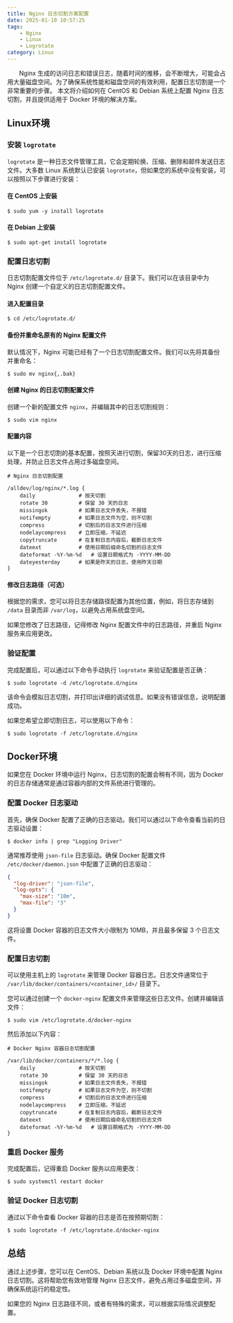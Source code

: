 ```yaml
---
title: Nginx 日志切割方案配置
date: 2025-01-10 10:57:25
tags:
    - Nginx
    - Linux
    - Logrotate
category: Linux
---
```


&nbsp;&nbsp;&nbsp;&nbsp;&nbsp;&nbsp; Nginx 生成的访问日志和错误日志，随着时间的推移，会不断增大，可能会占用大量磁盘空间。为了确保系统性能和磁盘空间的有效利用，配置日志切割是一个非常重要的步骤。 本文将介绍如何在 CentOS 和 Debian 系统上配置 Nginx 日志切割，并且提供适用于 Docker 环境的解决方案。

<!-- more -->

## Linux环境

### 安装 `logrotate`

`logrotate` 是一种日志文件管理工具，它会定期轮换、压缩、删除和邮件发送日志文件。大多数 Linux 系统默认已安装 `logrotate`，但如果您的系统中没有安装，可以按照以下步骤进行安装：

#### 在 CentOS 上安装
```shell
$ sudo yum -y install logrotate
```

#### 在 Debian 上安装
```shell
$ sudo apt-get install logrotate
```

### 配置日志切割

日志切割配置文件位于 `/etc/logrotate.d/` 目录下。我们可以在该目录中为 Nginx 创建一个自定义的日志切割配置文件。

#### 进入配置目录
```shell
$ cd /etc/logrotate.d/
```

#### 备份并重命名原有的 Nginx 配置文件
默认情况下，Nginx 可能已经有了一个日志切割配置文件。我们可以先将其备份并重命名：
```shell
$ sudo mv nginx{,.bak}
```

#### 创建 Nginx 的日志切割配置文件
创建一个新的配置文件 `nginx`，并编辑其中的日志切割规则：
```shell
$ sudo vim nginx
```

#### 配置内容
以下是一个日志切割的基本配置，按照天进行切割，保留30天的日志，进行压缩处理，并防止日志文件占用过多磁盘空间。

```shell
# Nginx 日志切割配置

/alldev/log/nginx/*.log {
    daily              # 按天切割
    rotate 30          # 保留 30 天的日志
    missingok          # 如果日志文件丢失，不报错
    notifempty         # 如果日志文件为空，则不切割
    compress           # 切割后的日志文件进行压缩
    nodelaycompress    # 立即压缩，不延迟
    copytruncate       # 在复制日志内容后，截断日志文件
    dateext            # 使用日期后缀命名切割的日志文件
    dateformat -%Y-%m-%d   # 设置日期格式为 -YYYY-MM-DD
    dateyesterday      # 如果是昨天的日志，使用昨天日期
}
```

#### 修改日志路径（可选）
根据您的需求，您可以将日志存储路径配置为其他位置，例如，将日志存储到 `/data` 目录而非 `/var/log`，以避免占用系统盘空间。

如果您修改了日志路径，记得修改 Nginx 配置文件中的日志路径，并重启 Nginx 服务来应用更改。

### 验证配置

完成配置后，可以通过以下命令手动执行 `logrotate` 来验证配置是否正确：

```shell
$ sudo logrotate -d /etc/logrotate.d/nginx
```

该命令会模拟日志切割，并打印出详细的调试信息。如果没有错误信息，说明配置成功。

如果您希望立即切割日志，可以使用以下命令：

```shell
$ sudo logrotate -f /etc/logrotate.d/nginx
```

## Docker环境

如果您在 Docker 环境中运行 Nginx，日志切割的配置会稍有不同，因为 Docker 的日志存储通常是通过容器内部的文件系统进行管理的。

### 配置 Docker 日志驱动

首先，确保 Docker 配置了正确的日志驱动。我们可以通过以下命令查看当前的日志驱动设置：

```shell
$ docker info | grep "Logging Driver"
```

通常推荐使用 `json-file` 日志驱动。确保 Docker 配置文件 `/etc/docker/daemon.json` 中配置了正确的日志驱动：

```json
{
  "log-driver": "json-file",
  "log-opts": {
    "max-size": "10m",
    "max-file": "3"
  }
}
```

这将设置 Docker 容器的日志文件大小限制为 10MB，并且最多保留 3 个日志文件。

### 配置日志切割

可以使用主机上的 `logrotate` 来管理 Docker 容器日志。日志文件通常位于 `/var/lib/docker/containers/<container_id>/` 目录下。

您可以通过创建一个 `docker-nginx` 配置文件来管理这些日志文件。创建并编辑该文件：

```shell
$ sudo vim /etc/logrotate.d/docker-nginx
```

然后添加以下内容：

```shell
# Docker Nginx 容器日志切割配置

/var/lib/docker/containers/*/*.log {
    daily              # 按天切割
    rotate 30          # 保留 30 天的日志
    missingok          # 如果日志文件丢失，不报错
    notifempty         # 如果日志文件为空，则不切割
    compress           # 切割后的日志文件进行压缩
    nodelaycompress    # 立即压缩，不延迟
    copytruncate       # 在复制日志内容后，截断日志文件
    dateext            # 使用日期后缀命名切割的日志文件
    dateformat -%Y-%m-%d   # 设置日期格式为 -YYYY-MM-DD
}
```

### 重启 Docker 服务

完成配置后，记得重启 Docker 服务以应用更改：

```shell
$ sudo systemctl restart docker
```

### 验证 Docker 日志切割

通过以下命令查看 Docker 容器的日志是否在按预期切割：

```shell
$ sudo logrotate -f /etc/logrotate.d/docker-nginx
```

## 总结

通过上述步骤，您可以在 CentOS、Debian 系统以及 Docker 环境中配置 Nginx 日志切割。这将帮助您有效地管理 Nginx 日志文件，避免占用过多磁盘空间，并确保系统运行的稳定性。

如果您的 Nginx 日志路径不同，或者有特殊的需求，可以根据实际情况调整配置。